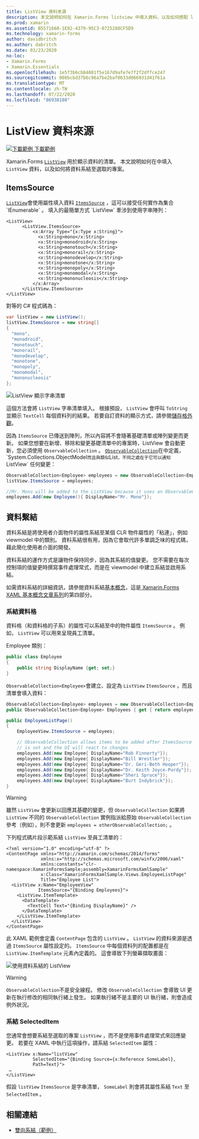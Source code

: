 ```yaml
---
title: ListView 資料來源
description: 本文說明如何在 Xamarin.Forms listview 中填入資料，以及如何搭配 listview 使用資料系結。
ms.prod: xamarin
ms.assetid: B5571660-1E82-4379-95C3-0725288CF5D9
ms.technology: xamarin-forms
author: davidbritch
ms.author: dabritch
ms.date: 03/23/2020
no-loc:
- Xamarin.Forms
- Xamarin.Essentials
ms.openlocfilehash: 1e5f3b6cb84081f5e167d9afe7e7f2f2dffce247
ms.sourcegitcommit: 008bcbd37b6c96a7be2baf0633d066931d41f61a
ms.translationtype: MT
ms.contentlocale: zh-TW
ms.lasthandoff: 07/22/2020
ms.locfileid: "86938108"
---
```

# <a name="listview-data-sources"></a>ListView 資料來源

[![下載範例](~/media/shared/download.png) 下載範例](https://docs.microsoft.com/samples/xamarin/xamarin-forms-samples/userinterface-listview-switchentrytwobinding)

Xamarin.Forms [`ListView`](xref:Xamarin.Forms.ListView) 用於顯示資料的清單。 本文說明如何在中填入 `ListView` 資料，以及如何將資料系結至選取的專案。

## <a name="itemssource"></a>ItemsSource

[`ListView`](xref:Xamarin.Forms.ListView)會使用屬性填入資料 [`ItemsSource`](xref:Xamarin.Forms.ItemsView`1.ItemsSource) ，這可以接受任何實作為集合 `IEnumerable` 。 填入的最簡單方式 `ListView` 牽涉到使用字串陣列：

```xaml
<ListView>
      <ListView.ItemsSource>
          <x:Array Type="{x:Type x:String}">
            <x:String>mono</x:String>
            <x:String>monodroid</x:String>
            <x:String>monotouch</x:String>
            <x:String>monorail</x:String>
            <x:String>monodevelop</x:String>
            <x:String>monotone</x:String>
            <x:String>monopoly</x:String>
            <x:String>monomodal</x:String>
            <x:String>mononucleosis</x:String>
          </x:Array>
      </ListView.ItemsSource>
</ListView>
```

對等的 C# 程式碼為：

```csharp
var listView = new ListView();
listView.ItemsSource = new string[]
{
  "mono",
  "monodroid",
  "monotouch",
  "monorail",
  "monodevelop",
  "monotone",
  "monopoly",
  "monomodal",
  "mononucleosis"
};
```

![ListView 顯示字串清單](data-and-databinding-images/itemssource-simple.png)

這個方法會將 `ListView` 字串清單填入。 根據預設， `ListView` 會呼叫 `ToString` 並顯示 `TextCell` 每個資料列的結果。 若要自訂資料的顯示方式，請參閱[儲存格外觀](~/xamarin-forms/user-interface/listview/customizing-cell-appearance.md)。

因為 `ItemsSource` 已傳送到陣列，所以內容將不會隨著基礎清單或陣列變更而更新。 如果您想要在新增、移除和變更基礎清單中的專案時，ListView 會自動更新，您必須使用 `ObservableCollection` 。 [`ObservableCollection`](xref:System.Collections.ObjectModel.ObservableCollection`1)在中定義， `System.Collections.ObjectModel` 而且與類似 `List` ，不同之處在于它可以通知 `ListView` 任何變更：

```csharp
ObservableCollection<Employee> employees = new ObservableCollection<Employee>();
listView.ItemsSource = employees;

//Mr. Mono will be added to the ListView because it uses an ObservableCollection
employees.Add(new Employee(){ DisplayName="Mr. Mono"});
```

## <a name="data-binding"></a>資料繫結

資料系結是將使用者介面物件的屬性系結至某個 CLR 物件屬性的「粘連」，例如 viewmodel 中的類別。 資料系結很有用，因為它會取代許多單調乏味的程式碼，藉此簡化使用者介面的開發。

資料系結的運作方式是讓物件保持同步，因為其系結的值變更。 您不需要在每次控制項的值變更時撰寫事件處理常式，而是在 viewmodel 中建立系結並啟用系結。

如需資料系結的詳細資訊，請參閱資料系結[基本概念](~/xamarin-forms/xaml/xaml-basics/data-binding-basics.md)，這是[ Xamarin.Forms XAML 基本概念文章系列](~/xamarin-forms/xaml/xaml-basics/index.md)的第四部分。

### <a name="binding-cells"></a>系結資料格

資料格（和資料格的子系）的屬性可以系結至中的物件屬性 `ItemsSource` 。 例如， `ListView` 可以用來呈現員工清單。

Employee 類別：

```csharp
public class Employee
{
    public string DisplayName {get; set;}
}
```

`ObservableCollection<Employee>`會建立、設定為 `ListView` `ItemsSource` ，而且清單會填入資料：

```csharp
ObservableCollection<Employee> employees = new ObservableCollection<Employee>();
public ObservableCollection<Employee> Employees { get { return employees; }}

public EmployeeListPage()
{
    EmployeeView.ItemsSource = employees;

    // ObservableCollection allows items to be added after ItemsSource
    // is set and the UI will react to changes
    employees.Add(new Employee{ DisplayName="Rob Finnerty"});
    employees.Add(new Employee{ DisplayName="Bill Wrestler"});
    employees.Add(new Employee{ DisplayName="Dr. Geri-Beth Hooper"});
    employees.Add(new Employee{ DisplayName="Dr. Keith Joyce-Purdy"});
    employees.Add(new Employee{ DisplayName="Sheri Spruce"});
    employees.Add(new Employee{ DisplayName="Burt Indybrick"});
}
```

> [!WARNING]
> 雖然 `ListView` 會更新以回應其基礎的變更，但 `ObservableCollection` 如果將 `ListView` 不同的 `ObservableCollection` 實例指派給原始 `ObservableCollection` 參考（例如），則不會更新 `employees = otherObservableCollection;` 。

下列程式碼片段示範系結 `ListView` 至員工清單的：

```xaml
<?xml version="1.0" encoding="utf-8" ?>
<ContentPage xmlns="http://xamarin.com/schemas/2014/forms"
             xmlns:x="http://schemas.microsoft.com/winfx/2006/xaml"
             xmlns:constants="clr-namespace:XamarinFormsSample;assembly=XamarinFormsXamlSample"
             x:Class="XamarinFormsXamlSample.Views.EmployeeListPage"
             Title="Employee List">
  <ListView x:Name="EmployeeView"
            ItemsSource="{Binding Employees}">
    <ListView.ItemTemplate>
      <DataTemplate>
        <TextCell Text="{Binding DisplayName}" />
      </DataTemplate>
    </ListView.ItemTemplate>
  </ListView>
</ContentPage>
```

此 XAML 範例會定義 `ContentPage` 包含的 `ListView` 。 `ListView` 的資料來源是透過 `ItemsSource` 屬性設定的。 `ItemsSource` 中每個資料列的配置都是在 `ListView.ItemTemplate` 元素內定義的。 這會導致下列螢幕擷取畫面：

![使用資料系結的 ListView](data-and-databinding-images/bound-data.png)

> [!WARNING]
> `ObservableCollection`不是安全線程。 修改 `ObservableCollection` 會導致 UI 更新在執行修改的相同執行緒上發生。 如果執行緒不是主要的 UI 執行緒，則會造成例外狀況。

### <a name="binding-selecteditem"></a>系結 SelectedItem

您通常會想要系結至選取的專案 `ListView` ，而不是使用事件處理常式來回應變更。 若要在 XAML 中執行這項操作，請系結 `SelectedItem` 屬性：

```xaml
<ListView x:Name="listView"
          SelectedItem="{Binding Source={x:Reference SomeLabel},
          Path=Text}">
 …
</ListView>
```

假設 `listView` `ItemsSource` 是字串清單， `SomeLabel` 則會將其屬性系結 `Text` 至 `SelectedItem` 。

## <a name="related-links"></a>相關連結

- [雙向系結（範例）](https://docs.microsoft.com/samples/xamarin/xamarin-forms-samples/userinterface-listview-switchentrytwobinding)

